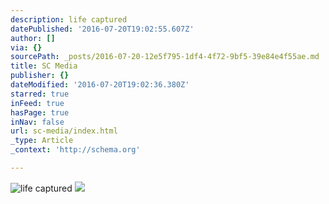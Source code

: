 ```yaml
---
description: life captured
datePublished: '2016-07-20T19:02:55.607Z'
author: []
via: {}
sourcePath: _posts/2016-07-20-12e5f795-1df4-4f72-9bf5-39e84e4f55ae.md
title: SC Media
publisher: {}
dateModified: '2016-07-20T19:02:36.380Z'
starred: true
inFeed: true
hasPage: true
inNav: false
url: sc-media/index.html
_type: Article
_context: 'http://schema.org'

---
```

![life captured](https://the-grid-user-content.s3-us-west-2.amazonaws.com/a03bfdb0-56c9-49ca-8139-7fd1779f09c2.jpg)
![](https://the-grid-user-content.s3-us-west-2.amazonaws.com/f43b4344-6d26-4b21-8716-819b21e2a5ec.jpg)